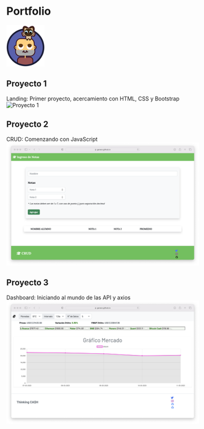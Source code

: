 # Portfolio

<img src="./src/img/gon-03.png" width="100">

## Proyecto 1
Landing: Primer proyecto, acercamiento con HTML, CSS y Bootstrap
![Proyecto 1](./src/img/portfolio/Landing.png)

## Proyecto 2
CRUD: Comenzando con JavaScript
![Proyecto 1](./src/img/portfolio/CRUD.png)

## Proyecto 3
Dashboard: Iniciando al mundo de las API y axios
![Proyecto 1](./src/img/portfolio/API.png)